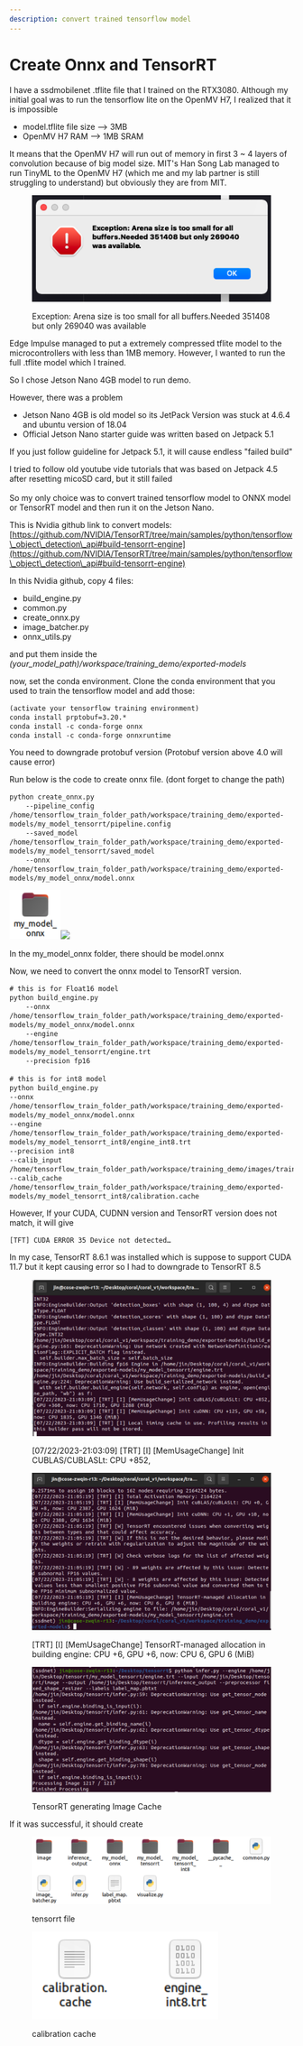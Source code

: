 ```yaml
---
description: convert trained tensorflow model
---
```


# Create Onnx and TensorRT

I have a ssdmobilenet .tflite file that I trained on the RTX3080. Although my initial goal was to run the tensorflow lite on the OpenMV H7, I realized that it is impossible

* model.tflite file size --> 3MB&#x20;
* OpenMV H7 RAM --> 1MB SRAM

It means that the OpenMV H7 will run out of memory in first 3 \~ 4 layers of convolution because of big model size. MIT's Han Song Lab managed to run TinyML to the OpenMV H7 (which me and my lab partner is still struggling to understand) but obviously they are from MIT.&#x20;

<figure><img src="../.gitbook/assets/Screen Shot 2023-07-12 at 2.42.04 PM.png" alt=""><figcaption><p>Exception: Arena size is too small for all buffers.Needed 351408 but only 269040 was available</p></figcaption></figure>

Edge Impulse managed to put a extremely compressed tflite model to the microcontrollers with less than 1MB memory. However, I wanted to run the full .tflite model which I trained.



So I chose Jetson Nano 4GB model to run demo.&#x20;



However, there was a problem&#x20;

* Jetson Nano 4GB is old model so its JetPack Version was stuck at 4.6.4 and ubuntu version of 18.04&#x20;
* Official Jetson Nano starter guide was written based on Jetpack 5.1&#x20;

If you just follow guideline for Jetpack 5.1, it will cause endless "failed build"

I tried to follow old youtube vide tutorials that was based on Jetpack 4.5 after resetting micoSD card, but it still failed\
\
So my only choice was to convert trained tensorflow model to ONNX model or TensorRT model and then run it on the Jetson Nano.



This is Nvidia github link to convert models: [https://github.com/NVIDIA/TensorRT/tree/main/samples/python/tensorflow\_object\_detection\_api#build-tensorrt-engine](https://github.com/NVIDIA/TensorRT/tree/main/samples/python/tensorflow\_object\_detection\_api#build-tensorrt-engine)



In this Nvidia github, copy 4 files:&#x20;

* build\_engine.py
* common.py
* create\_onnx.py
* image\_batcher.py
* onnx\_utils.py

and put them inside the _(your\_model\_path)/workspace/training\_demo/exported-models_

now, set the conda environment. Clone the conda environment that you used to train the tensorflow model and add those:

```
(activate your tensorflow training environment)
conda install prptobuf=3.20.*
conda install -c conda-forge onnx
conda install -c conda-forge onnxruntime
```

You need to downgrade protobuf version (Protobuf version above 4.0 will cause error)

Run below is the code to create onnx file. (dont forget to change the path)

```
python create_onnx.py 
    --pipeline_config /home/tensorflow_train_folder_path/workspace/training_demo/exported-models/my_model_tensorrt/pipeline.config 
    --saved_model /home/tensorflow_train_folder_path/workspace/training_demo/exported-models/my_model_tensorrt/saved_model 
    --onnx /home/tensorflow_train_folder_path/workspace/training_demo/exported-models/my_model_onnx/model.onnx
```

![](<../.gitbook/assets/image (1) (1) (1) (1) (1) (1) (1) (1).png>)![](https://lh6.googleusercontent.com/shS4fcCzlnZckZkNWPBdcYW9dxInXVM82CPb-zOWGicO9eXu8HYEcDPoIGejZJXz3bR-purBpOzuy9jU-dvq7UleMqku7hqqiMXuzNrU22d2JBmnMpqCYiHlSqZnmgqkh75NvMXQJvqR2wUs0pemIc0)

In the my\_model\_onnx folder, there should be model.onnx



Now, we need to convert the onnx model to TensorRT version.&#x20;

```
# this is for Float16 model 
python build_engine.py 
    --onnx /home/tensorflow_train_folder_path/workspace/training_demo/exported-models/my_model_onnx/model.onnx 
    --engine /home/tensorflow_train_folder_path/workspace/training_demo/exported-models/my_model_tensorrt/engine.trt 
    --precision fp16

# this is for int8 model
python build_engine.py 
--onnx /home/tensorflow_train_folder_path/workspace/training_demo/exported-models/my_model_onnx/model.onnx 
--engine /home/tensorflow_train_folder_path/workspace/training_demo/exported-models/my_model_tensorrt_int8/engine_int8.trt 
--precision int8 
--calib_input /home/tensorflow_train_folder_path/workspace/training_demo/images/train 
--calib_cache /home/tensorflow_train_folder_path/workspace/training_demo/exported-models/my_model_tensorrt_int8/calibration.cache

```

However, If your CUDA, CUDNN version and TensorRT version does not match, it will give&#x20;

```
[TFT] CUDA ERROR 35 Device not detected… 
```

In my case, TensorRT 8.6.1 was installed which is suppose to support CUDA 11.7 but it kept causing error so I had to downgrade to TensorRT 8.5

<figure><img src="../.gitbook/assets/Screenshot 2023-08-20 at 6.43.58 PM.png" alt=""><figcaption><p>[07/22/2023-21:03:09] [TRT] [I] [MemUsageChange] Init CUBLAS/CUBLASLt: CPU +852,</p></figcaption></figure>

<figure><img src="../.gitbook/assets/Screenshot 2023-08-20 at 6.44.17 PM.png" alt=""><figcaption><p>[TRT] [I] [MemUsageChange] TensorRT-managed allocation in building engine: CPU +6, GPU +6, now: CPU 6, GPU 6 (MiB)</p></figcaption></figure>

<figure><img src="../.gitbook/assets/Screenshot 2023-08-20 at 6.48.06 PM.png" alt=""><figcaption><p>TensorRT generating Image Cache</p></figcaption></figure>

If it was successful, it should create&#x20;

<figure><img src="../.gitbook/assets/Screenshot 2023-08-20 at 6.50.42 PM.png" alt=""><figcaption><p>tensorrt file</p></figcaption></figure>

<figure><img src="../.gitbook/assets/Screenshot 2023-08-20 at 6.50.49 PM.png" alt=""><figcaption><p>calibration cache</p></figcaption></figure>

